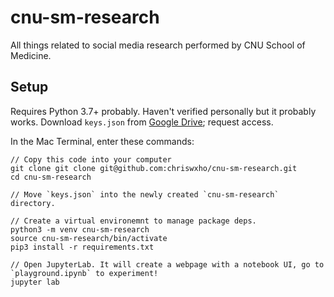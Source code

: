 # cnu-sm-research
All things related to social media research performed by CNU School of Medicine.

## Setup
Requires Python 3.7+ probably. Haven't verified personally but it probably works.
Download `keys.json` from [Google Drive](https://drive.google.com/file/d/1iy0SgMLE9nUbWr27QuKhzAIPczcJkCRO/view?usp=drive_link); request access.

In the Mac Terminal, enter these commands:
```
// Copy this code into your computer
git clone git clone git@github.com:chriswxho/cnu-sm-research.git
cd cnu-sm-research

// Move `keys.json` into the newly created `cnu-sm-research` directory.

// Create a virtual environemnt to manage package deps.
python3 -m venv cnu-sm-research
source cnu-sm-research/bin/activate
pip3 install -r requirements.txt

// Open JupyterLab. It will create a webpage with a notebook UI, go to `playground.ipynb` to experiment!
jupyter lab
```

